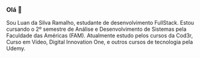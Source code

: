 ### Olá 👋

Sou Luan da Silva Ramalho, estudante de desenvolvimento FullStack.
Estou cursando o 2º semestre de Análise e Desenvolvimento de Sistemas pela Faculdade das Américas (FAM).
Atualmente estudo pelos cursos da Cod3r, Curso em Vídeo, Digital Innovation One, e outros cursos de tecnologia pela Udemy.

